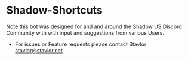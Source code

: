# Shadow-Shortcuts
Note this bot was designed for and and around the Shadow US Discord Community with
with input and suggestions from various Users.

* For issues or Feature requests please contact Stavlor <stavlor@stavlor.net>
